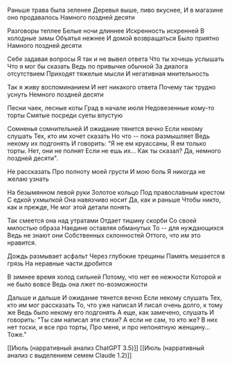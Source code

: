 Раньше трава была зеленее
Деревья выше, пиво вкуснее,
И в магазине оно продавалось 
Намного поздней десяти

Разговоры теплее
Белые ночи длиннее
Искренность искренней
В холодные зимы 
Объятья нежнее
И домой возвращаться
Было приятно
Намного поздней десяти

Себе задавая вопросы
Я так и не вывел ответа
Что ты хочешь услышать
Что я мог бы сказать
Ведь по привычке обычной
За диалога отсутствием
Приходят тяжелые мысли
И негативная мнительность

Так я живу воспоминанием
И нет никакого ответа
Почему так трудно уснуть
Немного поздней десяти

Песни чаек, лесные коты
Град в начале июля
Недовезенные кому-то торты
Смятые посреди суеты впустую

Сомненья сомнительней
И ожидание тянется вечно
Если некому слушать
Тех, кто им хочет сказать
Но что -- пока размышляет
Ведь некому их подгонять
И говорить: "Я не ем круассаны,
Я ем только торты. Нет, они не полнят
Если не ешь их... Как ты сказал?
Да, немного поздней десяти".

Не рассказать 
Про полноту моей грусти
И мою боль
Я никогда не желаю узнать

На безымянном левой руки 
Золотое кольцо
Под православным крестом
С едкой ухмылкой
Она навязчиво носит
Да, как и раньше
Чтобы никто, как и прежде,
Не мог этой детали понять

Так смеется она над утратами
Отдает тишину скорби
Со своей милостью образа
Наедине оставляя обманутых
То -- для нуждающихся
Ведь не знают они
Собственных склонностей
Оттого, что им это нравится.

Дождь размывает асфальт
Через глубокие трещины
Память мешается в грязь
На неравные части дробится

В зимнее время холод сильней 
Потому, что нет ее нежности
Которой и не было вовсе
Ведь она лжет по-возможности

Дальше и дальше
И ожидание тянется вечно
Если некому слушать
Тех, кто им мог рассказать
То, что уже написал
И писал очень долго, к тому же
Ведь было некому его подгонять
А еще, как замечено, слушать
И говорить: "Ты сам написал эти стихи?
А если не сам, то кто же?
В них нет тоски, и все про торты,
Про меня, и про непонятную женщину... Тоже."

[[Июль (нарративный анализ ChatGPT 3.5)]]
[[Июль (нарративный анализ с выделением семем Claude 1.2)]]